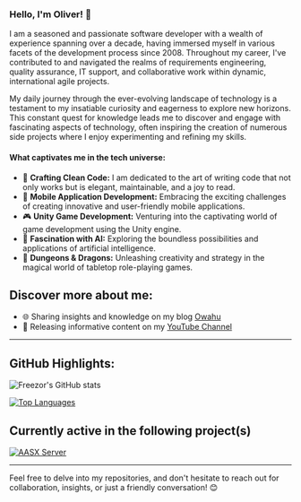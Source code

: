 ### Hello, I'm Oliver! 👋

I am a seasoned and passionate software developer with a wealth of experience spanning over a decade, having immersed myself in various facets of the development process since 2008. Throughout my career, I've contributed to and navigated the realms of requirements engineering, quality assurance, IT support, and collaborative work within dynamic, international agile projects.

My daily journey through the ever-evolving landscape of technology is a testament to my insatiable curiosity and eagerness to explore new horizons. This constant quest for knowledge leads me to discover and engage with fascinating aspects of technology, often inspiring the creation of numerous side projects where I enjoy experimenting and refining my skills.

#### What captivates me in the tech universe:

- 🧼 **Crafting Clean Code:** I am dedicated to the art of writing code that not only works but is elegant, maintainable, and a joy to read.
- 📱 **Mobile Application Development:** Embracing the exciting challenges of creating innovative and user-friendly mobile applications.
- 🎮 **Unity Game Development:** Venturing into the captivating world of game development using the Unity engine.
- 🤖 **Fascination with AI:** Exploring the boundless possibilities and applications of artificial intelligence.
- 🎲 **Dungeons & Dragons:** Unleashing creativity and strategy in the magical world of tabletop role-playing games.

## Discover more about me:

- 🌐 Sharing insights and knowledge on my blog [Owahu](https://www.owahu.de)
- 🎥 Releasing informative content on my [YouTube Channel](https://www.youtube.com/channel/UCjHYwGrzUma28086u9-IENg)

---

## GitHub Highlights:

![Freezor's GitHub stats](https://github-readme-stats.vercel.app/api?username=freezor&show_icons=true&theme=dark)

[![Top Languages](https://github-readme-stats.vercel.app/api/top-langs/?username=freezor&layout=compact&theme=dark)](https://github.com/anuraghazra/github-readme-stats)

## Currently active in the following project(s)

[![AASX Server](https://github-readme-stats.vercel.app/api/pin/?username=eclipse-aaspe&repo=aasx-server)](https://github.com/eclipse-aaspe/aasx-server)


---

Feel free to delve into my repositories, and don't hesitate to reach out for collaboration, insights, or just a friendly conversation! 😊
